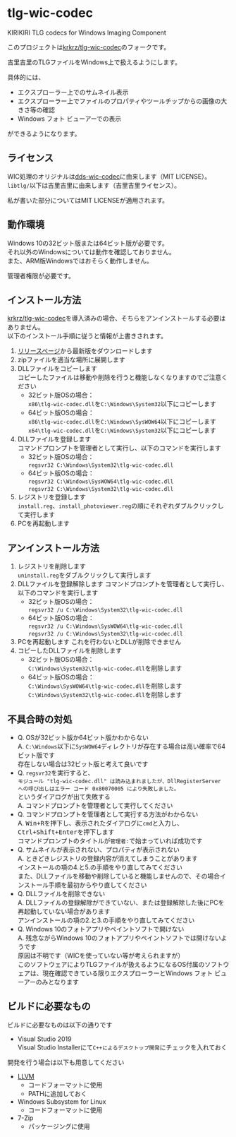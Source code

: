 # tlg-wic-codec

KIRIKIRI TLG codecs for Windows Imaging Component

このプロジェクトは[krkrz/tlg-wic-codec](https://github.com/krkrz/tlg-wic-codec)のフォークです。

吉里吉里のTLGファイルをWindows上で扱えるようにします。

具体的には、

- エクスプローラー上でのサムネイル表示
- エクスプローラー上でファイルのプロパティやツールチップからの画像の大きさ等の確認
- Windows フォト ビューアーでの表示

ができるようになります。

## ライセンス

WIC処理のオリジナルは[dds-wic-codec](http://code.google.com/p/dds-wic-codec)に由来します（MIT LICENSE）。  
`libtlg/`以下は吉里吉里に由来します（吉里吉里ライセンス）。  

私が書いた部分についてはMIT LICENSEが適用されます。

## 動作環境

Windows 10の32ビット版または64ビット版が必要です。  
それ以外のWindowsについては動作を確認しておりません。  
また、ARM版Windowsではおそらく動作しません。

管理者権限が必要です。

## インストール方法

[krkrz/tlg-wic-codec](https://github.com/krkrz/tlg-wic-codec)を導入済みの場合、そちらをアンインストールする必要はありません。  
以下のインストール手順に従うと情報が上書きされます。

1. [リリースページ](https://github.com/SegaraRai/tlg-wic-codec/releases)から最新版をダウンロードします
2. zipファイルを適当な場所に展開します
3. DLLファイルをコピーします  
   コピーしたファイルは移動や削除を行うと機能しなくなりますのでご注意ください
   - 32ビット版OSの場合：  
     `x86\tlg-wic-codec.dll`を`C:\Windows\System32`以下にコピーします
   - 64ビット版OSの場合：  
     `x86\tlg-wic-codec.dll`を`C:\Windows\SysWOW64`以下にコピーします  
     `x64\tlg-wic-codec.dll`を`C:\Windows\System32`以下にコピーします
4. DLLファイルを登録します  
   コマンドプロンプトを管理者として実行し、以下のコマンドを実行します
   - 32ビット版OSの場合：  
      `regsvr32 C:\Windows\System32\tlg-wic-codec.dll`
   - 64ビット版OSの場合：  
      `regsvr32 C:\Windows\SysWOW64\tlg-wic-codec.dll`  
      `regsvr32 C:\Windows\System32\tlg-wic-codec.dll`
5. レジストリを登録します  
   `install.reg`、`install_photoviewer.reg`の順にそれぞれダブルクリックして実行します
6. PCを再起動します

## アンインストール方法

1. レジストリを削除します  
   `uninstall.reg`をダブルクリックして実行します
2. DLLファイルを登録解除します
   コマンドプロンプトを管理者として実行し、以下のコマンドを実行します
   - 32ビット版OSの場合：  
      `regsvr32 /u C:\Windows\System32\tlg-wic-codec.dll`
   - 64ビット版OSの場合：  
      `regsvr32 /u C:\Windows\SysWOW64\tlg-wic-codec.dll`  
      `regsvr32 /u C:\Windows\System32\tlg-wic-codec.dll`
3. PCを再起動します
   これを行わないとDLLが削除できません
4. コピーしたDLLファイルを削除します  
   - 32ビット版OSの場合：  
     `C:\Windows\System32\tlg-wic-codec.dll`を削除します
   - 64ビット版OSの場合：  
     `C:\Windows\SysWOW64\tlg-wic-codec.dll`を削除します  
     `C:\Windows\System32\tlg-wic-codec.dll`を削除します

## 不具合時の対処

- Q. OSが32ビット版か64ビット版かわからない  
  A. `C:\Windows`以下に`SysWOW64`ディレクトリが存在する場合は高い確率で64ビット版です  
     存在しない場合は32ビット版と考えて良いです
- Q. `regsvr32`を実行すると、  
     `モジュール "tlg-wic-codec.dll" は読み込まれましたが、DllRegisterServer への呼び出しはエラー コード 0x80070005 により失敗しました。`  
     というダイアログが出て失敗する  
  A. コマンドプロンプトを管理者として実行してください
- Q. コマンドプロンプトを管理者として実行する方法がわからない  
  A. <kbd>Win+R</kbd>を押下し、表示されたダイアログに`cmd`と入力し、<kbd>Ctrl+Shift+Enter</kbd>を押下します  
     コマンドプロンプトのタイトルが`管理者:`で始まっていれば成功です
- Q. サムネイルが表示されない、プロパティが表示されない  
  A. ときどきレジストリの登録内容が消えてしまうことがあります  
     インストールの項の4.と5.の手順をやり直してみてください  
     また、DLLファイルを移動や削除していると機能しませんので、その場合インストール手順を最初からやり直してください
- Q. DLLファイルを削除できない  
  A. DLLファイルの登録解除ができていない、または登録解除した後にPCを再起動していない場合があります  
     アンインストールの項の2.と3.の手順をやり直してみてください
- Q. Windows 10のフォトアプリやペイントソフトで開けない  
  A. 残念ながらWindows 10のフォトアプリやペイントソフトでは開けないようです  
     原因は不明です（WICを使っていない等が考えられますが）  
     このソフトウェアによりTLGファイルが扱えるようになるOS付属のソフトウェアは、現在確認できている限りエクスプローラーとWindows フォト ビューアーのみとなります

## ビルドに必要なもの

ビルドに必要なものは以下の通りです

- Visual Studio 2019  
  Visual Studio Installerにて`C++によるデスクトップ開発`にチェックを入れておく

開発を行う場合は以下も用意してください

- [LLVM](https://llvm.org/)
  - コードフォーマットに使用
  - PATHに追加しておく
- Windows Subsystem for Linux
  - コードフォーマットに使用
- 7-Zip
  - パッケージングに使用
